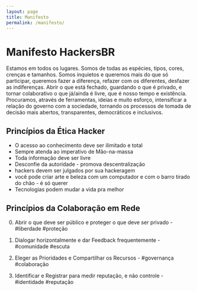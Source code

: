 ```yaml
---
layout: page
title: Manifesto
permalink: /manifesto/
---
```


# Manifesto HackersBR

Estamos em todos os lugares. Somos de todas as espécies, tipos, cores, crenças e tamanhos. Somos inquietos e queremos mais do que só participar, queremos fazer a diferença, refazer com os diferentes, desfazer as indiferenças. Abrir o que está fechado, guardando o que é privado, e tornar colaborativo o que já/ainda é livre, que é nosso tempo e existência. Procuramos, através de ferramentas, ideias e muito esforço, intensificar a relação do governo com a sociedade, tornando os processos de tomada de decisão mais abertos, transparentes, democráticos e inclusivos.

## Princípios da **Ética Hacker**
- O acesso ao conhecimento deve ser ilimitado e total
- Sempre atenda ao imperativo de Mão-na-massa
- Toda informação deve ser livre
- Desconfie da autoridade - promova descentralização
- hackers devem ser julgados por sua hackeragem
- você pode criar arte e beleza com um computador e com o barro tirado do chão - é só querer
- Tecnologias podem mudar a vida pra melhor


## Princípios da **Colaboração em Rede**

0. Abrir o que deve ser público e proteger o que deve ser privado - #liberdade #proteção

1. Dialogar horizontalmente e dar Feedback frequentemente - #comunidade #escuta

2. Eleger as Prioridades e Compartilhar os Recursos - #governança #colaboração

3. Identificar e Registrar para medir reputação, e não controle - #identidade #reputação

